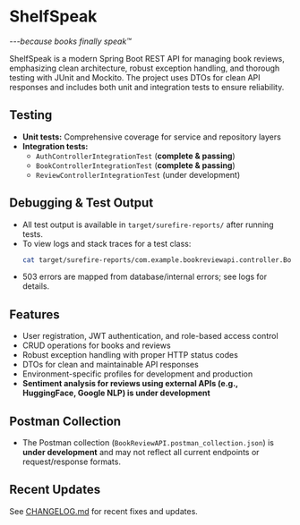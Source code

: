# ShelfSpeak

*---because books finally speak™*

ShelfSpeak is a modern Spring Boot REST API for managing book reviews, emphasizing clean architecture, robust exception handling, and thorough testing with JUnit and Mockito. The project uses DTOs for clean API responses and includes both unit and integration tests to ensure reliability.

## Testing
- **Unit tests:** Comprehensive coverage for service and repository layers
- **Integration tests:**
  - `AuthControllerIntegrationTest` (**complete & passing**)
  - `BookControllerIntegrationTest` (**complete & passing**)
  - `ReviewControllerIntegrationTest` (under development)

## Debugging & Test Output
- All test output is available in `target/surefire-reports/` after running tests.
- To view logs and stack traces for a test class:
  ```sh
  cat target/surefire-reports/com.example.bookreviewapi.controller.BookControllerIntegrationTest.txt | tail -40
  ```
- 503 errors are mapped from database/internal errors; see logs for details.

## Features
- User registration, JWT authentication, and role-based access control
- CRUD operations for books and reviews
- Robust exception handling with proper HTTP status codes
- DTOs for clean and maintainable API responses
- Environment-specific profiles for development and production
- **Sentiment analysis for reviews using external APIs (e.g., HuggingFace, Google NLP) is under development**

## Postman Collection
- The Postman collection (`BookReviewAPI.postman_collection.json`) is **under development** and may not reflect all current endpoints or request/response formats.

## Recent Updates
See [CHANGELOG.md](CHANGELOG.md) for recent fixes and updates.